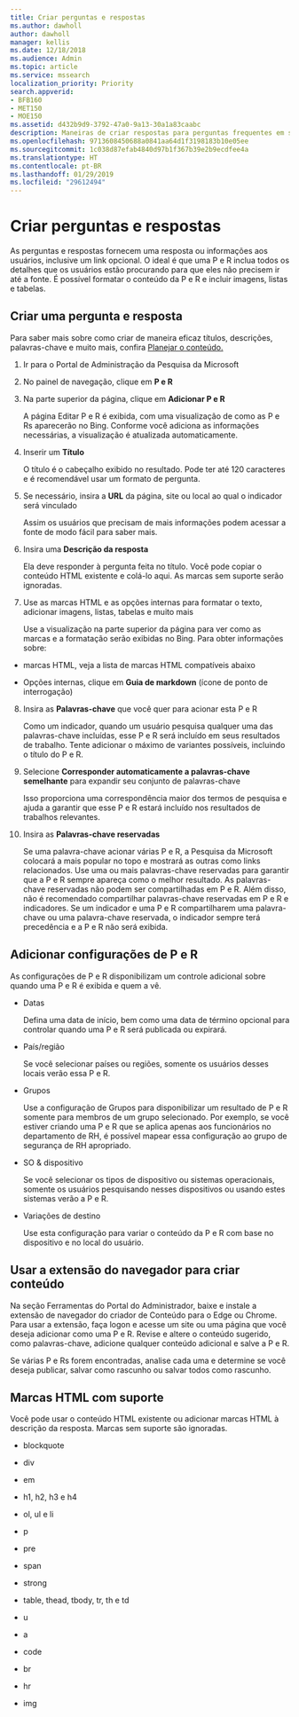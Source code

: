 ```yaml
---
title: Criar perguntas e respostas
ms.author: dawholl
author: dawholl
manager: kellis
ms.date: 12/18/2018
ms.audience: Admin
ms.topic: article
ms.service: mssearch
localization_priority: Priority
search.appverid:
- BFB160
- MET150
- MOE150
ms.assetid: d432b9d9-3792-47a0-9a13-30a1a83caabc
description: Maneiras de criar respostas para perguntas frequentes em seus resultados de trabalho da Pesquisa da Microsoft
ms.openlocfilehash: 9713608450688a0841aa64d1f3198183b10e05ee
ms.sourcegitcommit: 1c038d87efab4840d97b1f367b39e2b9ecdfee4a
ms.translationtype: HT
ms.contentlocale: pt-BR
ms.lasthandoff: 01/29/2019
ms.locfileid: "29612494"
---
```

# <a name="create-qas"></a>Criar perguntas e respostas

As perguntas e respostas fornecem uma resposta ou informações aos usuários, inclusive um link opcional. O ideal é que uma P e R inclua todos os detalhes que os usuários estão procurando para que eles não precisem ir até a fonte. É possível formatar o conteúdo da P e R e incluir imagens, listas e tabelas.
  
## <a name="create-a-qa"></a>Criar uma pergunta e resposta

Para saber mais sobre como criar de maneira eficaz títulos, descrições, palavras-chave e muito mais, confira [Planejar o conteúdo.](plan-your-content.md)
  
1. Ir para o Portal de Administração da Pesquisa da Microsoft
    
2. No painel de navegação, clique em **P e R**
    
3. Na parte superior da página, clique em **Adicionar P e R**
    
    A página Editar P e R é exibida, com uma visualização de como as P e Rs aparecerão no Bing. Conforme você adiciona as informações necessárias, a visualização é atualizada automaticamente.
    
4. Inserir um **Título**
    
    O título é o cabeçalho exibido no resultado. Pode ter até 120 caracteres e é recomendável usar um formato de pergunta.
    
5. Se necessário, insira a **URL** da página, site ou local ao qual o indicador será vinculado 
    
    Assim os usuários que precisam de mais informações podem acessar a fonte de modo fácil para saber mais.
    
6. Insira uma **Descrição da resposta**
    
    Ela deve responder à pergunta feita no título. Você pode copiar o conteúdo HTML existente e colá-lo aqui. As marcas sem suporte serão ignoradas.
    
7. Use as marcas HTML e as opções internas para formatar o texto, adicionar imagens, listas, tabelas e muito mais
    
    Use a visualização na parte superior da página para ver como as marcas e a formatação serão exibidas no Bing. Para obter informações sobre:
    
  - marcas HTML, veja a lista de marcas HTML compatíveis abaixo
    
  - Opções internas, clique em **Guia de markdown** (ícone de ponto de interrogação) 
    
8. Insira as **Palavras-chave** que você quer para acionar esta P e R 
    
    Como um indicador, quando um usuário pesquisa qualquer uma das palavras-chave incluídas, esse P e R será incluído em seus resultados de trabalho. Tente adicionar o máximo de variantes possíveis, incluindo o título do P e R.
    
9. Selecione **Corresponder automaticamente a palavras-chave semelhante** para expandir seu conjunto de palavras-chave 
    
    Isso proporciona uma correspondência maior dos termos de pesquisa e ajuda a garantir que esse P e R estará incluído nos resultados de trabalhos relevantes.
    
10. Insira as **Palavras-chave reservadas**
    
    Se uma palavra-chave acionar várias P e R, a Pesquisa da Microsoft colocará a mais popular no topo e mostrará as outras como links relacionados. Use uma ou mais palavras-chave reservadas para garantir que a P e R sempre apareça como o melhor resultado. As palavras-chave reservadas não podem ser compartilhadas em P e R. Além disso, não é recomendado compartilhar palavras-chave reservadas em P e R e indicadores. Se um indicador e uma P e R compartilharem uma palavra-chave ou uma palavra-chave reservada, o indicador sempre terá precedência e a P e R não será exibida.
    
## <a name="add-qa-settings"></a>Adicionar configurações de P e R

As configurações de P e R disponibilizam um controle adicional sobre quando uma P e R é exibida e quem a vê.
  
- Datas
    
    Defina uma data de início, bem como uma data de término opcional para controlar quando uma P e R será publicada ou expirará.
    
- País/região
    
    Se você selecionar países ou regiões, somente os usuários desses locais verão essa P e R.
    
- Grupos
    
    Use a configuração de Grupos para disponibilizar um resultado de P e R somente para membros de um grupo selecionado. Por exemplo, se você estiver criando uma P e R que se aplica apenas aos funcionários no departamento de RH, é possível mapear essa configuração ao grupo de segurança de RH apropriado.
    
- SO &amp; dispositivo
    
    Se você selecionar os tipos de dispositivo ou sistemas operacionais, somente os usuários pesquisando nesses dispositivos ou usando estes sistemas verão a P e R.
    
- Variações de destino
    
    Use esta configuração para variar o conteúdo da P e R com base no dispositivo e no local do usuário.
    
## <a name="use-a-browser-extension-to-create-content"></a>Usar a extensão do navegador para criar conteúdo

Na seção Ferramentas do Portal do Administrador, baixe e instale a extensão de navegador do criador de Conteúdo para o Edge ou Chrome. Para usar a extensão, faça logon e acesse um site ou uma página que você deseja adicionar como uma P e R. Revise e altere o conteúdo sugerido, como palavras-chave, adicione qualquer conteúdo adicional e salve a P e R.
  
Se várias P e Rs forem encontradas, analise cada uma e determine se você deseja publicar, salvar como rascunho ou salvar todos como rascunho.
  
## <a name="supported-html-tags"></a>Marcas HTML com suporte

Você pode usar o conteúdo HTML existente ou adicionar marcas HTML à descrição da resposta. Marcas sem suporte são ignoradas.
  
- blockquote
    
- div
    
- em
    
- h1, h2, h3 e h4
    
- ol, ul e li
    
- p
    
- pre
    
- span
    
- strong
    
- table, thead, tbody, tr, th e td
    
- u
    
- a
    
- code
    
- br
    
- hr
    
- img

  

